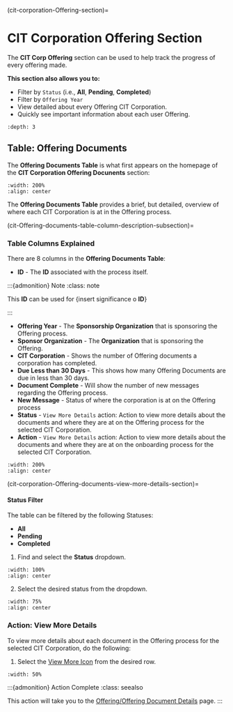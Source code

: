 
(cit-corporation-Offering-section)=
# CIT Corporation Offering Section

The **CIT Corp Offering** section can be used to help track the progress of every offering made. 

**This section also allows you to:**

- Filter by ``Status`` (i.e., **All**, **Pending**, **Completed**)
- Filter by ``Offering Year``
- View detailed about every Offering CIT Corporation.
- Quickly see important information about each user Offering.

```{contents} Table of Contents
:depth: 3
```

[comment]: <> (Review placemnent of Table of Contents)

## Table: Offering Documents

The **Offering Documents Table** is what first appears on the homepage of the **CIT Corporation Offering Docunents** section:

```{lazyfigure} ../../_static/solo_app/Document/CITCorpOffering/cit-corporation-offering-homepage-table.webp
:width: 200%
:align: center
```

The **Offering Documents Table** provides a brief, but detailed, overview of where each CIT Corporation is at in the Offering process.

(cit-Offering-documents-table-column-description-subsection)=
### Table Columns Explained


There are 8 columns in the **Offering Documents Table**:

- **ID** - The **ID** associated with the process itself.

:::{admonition} Note
:class: note

This **ID** can be used for {insert significance o **ID**}

:::

- **Offering Year** - The **Sponsorship Organization** that is sponsoring the Offering process.
- **Sponsor Organization**  - The **Organization** that is sponsoring the Offering.
- **CIT Corporation** - Shows the number of Offering documents a corporation has completed.
- **Due Less than 30 Days** - This shows how many Offering Documents are due in less than 30 days.
- **Document Complete** - Will show the number of new messages regarding the Offering process.
- **New Message** - Status of where the corporation is at on the Offering process
- **Status** - ``View More Details`` action: Action to view more details about the documents and where they are at on the Offering process for the selected CIT Corporation.
- **Action** - ``View More Details`` action: Action to view more details about the documents and where they are at on the onboarding process for the selected CIT Corporation.


```{lazyfigure} ../../_static/solo_app/Document/CITCorpOffering/cit-corporations-offering-documents-column-names.jpg
:width: 200%
:align: center
```



(cit-corporation-Offering-documents-view-more-details-section)=

#### Status Filter

The table can be filtered by the following Statuses:

- **All**
- **Pending**
- **Completed**

1. Find and select the **Status** dropdown.

```{lazyfigure} ../../_static/solo_app/Document/universal/StatusDropdowns/status-dropdown-cit-Offering.jpg
:width: 100%
:align: center
```

2. Select the desired status from the dropdown.

```{lazyfigure} ../../_static/solo_app/Document/universal/StatusDropdowns/all-pending-complete-status-dropdown-expaned-universal.png
:width: 75%
:align: center
```

### Action: View More Details

To view more details about each document in the Offering process for the selected CIT Corporation, do the following:

1. Select the [View More Icon](#view-more-icon) from the desired row. 

```{lazyfigure} ../../_static/solo_app/Document/CITCorpOffering/cit-corporations-offering-documents-view-details-location.jpg
:width: 50%
```

:::{admonition} Action Complete
:class: seealso

This action will take you to the [Offering/Offering Document Details](#onboarding-offering-document-details) page.
:::